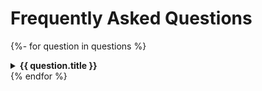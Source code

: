 
# Frequently Asked Questions 

{%- for question in questions %}
<details>  
  <a name="{{ question.slug }}"></a>
  <summary><b>{{ question.title }}</b></summary>
  <p>

  {{ question. body }}
</details>
{% endfor %}

